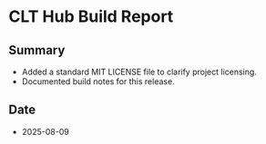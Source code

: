 # CLT Hub Build Report

## Summary
- Added a standard MIT LICENSE file to clarify project licensing.
- Documented build notes for this release.

## Date
- 2025-08-09
